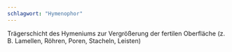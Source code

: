 ```yaml
---
schlagwort: "Hymenophor"
---
```

Trägerschicht des Hymeniums zur Vergrößerung der fertilen Oberfläche (z. B. Lamellen, Röhren, Poren, Stacheln, Leisten)

